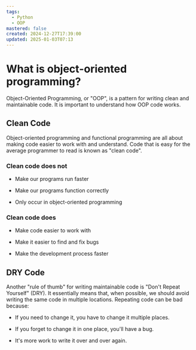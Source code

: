 ```yaml
---
tags:
  - Python
  - OOP
mastered: false
created: 2024-12-27T17:39:00
updated: 2025-01-03T07:13
---
```


# What is object-oriented programming?

Object-Oriented Programming, or "OOP", is a pattern for writing clean and maintainable code. It is important to understand how OOP code works.

## Clean Code

Object-oriented programming and functional programming are all about making code easier to work with and understand. Code that is easy for the average programmer to read is known as "clean code".

### Clean code does not

- Make our programs run faster

- Make our programs function correctly

- Only occur in object-oriented programming

### Clean code does

- Make code easier to work with

- Make it easier to find and fix bugs

- Make the development process faster

## DRY Code

Another "rule of thumb" for writing maintainable code is "Don't Repeat Yourself" (DRY). It essentially means that, when possible, we should avoid writing the same code in multiple locations. Repeating code can be bad because:

- If you need to change it, you have to change it multiple places.

- If you forget to change it in one place, you'll have a bug.

- It's more work to write it over and over again.


